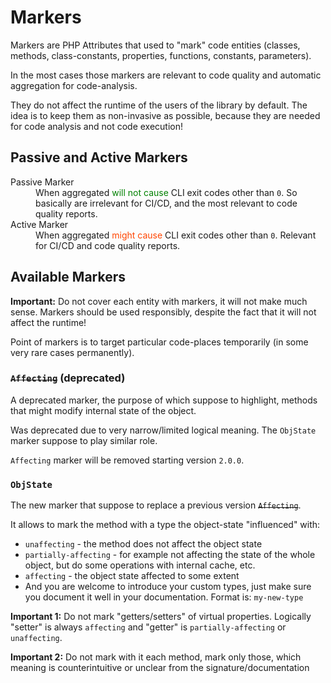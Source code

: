 # Markers

Markers are PHP Attributes that used to "mark" code entities
(classes, methods, class-constants, properties, functions, constants, parameters).

In the most cases those markers are relevant to code quality and automatic aggregation
for code-analysis.

They do not affect the runtime of the users of the library by default. 
The idea is to keep them as non-invasive as possible, because they are needed for 
code analysis and not code execution!

## Passive and Active Markers

<dl>
    <dt id="marker-passive">Passive Marker</dt>
    <dd>
        When aggregated <font color="green">will not cause</font> CLI exit codes other 
		than <code>0</code>. So basically are irrelevant for CI/CD, and the most 
		relevant to code quality reports.
    </dd>
    <dt id="marker-active">Active Marker</dt>
    <dd>
        When aggregated <font color="#ff4500">might cause</font> CLI exit codes other than <code>0</code>.
		Relevant for CI/CD and code quality reports.
    </dd>
</dl>

## Available Markers

**Important:** Do not cover each entity with markers, it will not make much sense.
Markers should be used responsibly, despite the fact that it will not affect the runtime!

Point of markers is to target particular code-places temporarily (in some very rare 
cases permanently).

### ~~`Affecting`~~ (deprecated)

A deprecated marker, the purpose of which suppose to highlight,
methods that might modify internal state of the object.

Was deprecated due to very narrow/limited logical meaning.
The `ObjState` marker suppose to play similar role.

`Affecting` marker will be removed starting version `2.0.0`.

### `ObjState`

The new marker that suppose to replace a previous version ~~`Affecting`~~.

It allows to mark the method with a type the object-state "influenced" with:
 * `unaffecting` - the method does not affect the object state
 * `partially-affecting` - for example not affecting the state of the whole object, but 
   do some operations with internal cache, etc.
 * `affecting` - the object state affected to some extent
 * And you are welcome to introduce your custom types, just make sure you document it well
   in your documentation. 
   Format is: `my-new-type`

**Important 1:** Do not mark "getters/setters" of virtual properties. Logically
"setter" is always `affecting` and "getter" is `partially-affecting` or `unaffecting`.

**Important 2:** Do not mark with it each method, mark only those, which meaning 
is counterintuitive or unclear from the signature/documentation
